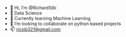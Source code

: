- 👋 Hi, I’m @RichardSibi
- 👀 Data Science
- 🌱 Currently learning Machine Learning
- 💞️ I’m looking to collaborate on python based projects
- 📫 ricsib321@gmail.com
